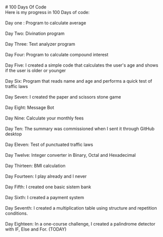 <br># 100 Days Of Code
<br>Here is my progress in 100 Days of code:</br>
<br>Day one : Program to calculate average</br>
<br>Day Two: Divination program</br>
<br>Day Three: Text analyzer program</br>
<br>Day Four: Program to calculate compound interest</br>
<br>Day Five: I created a simple code that calculates the user's age and shows if the user is older or younger</br>
<br>Day Six: Program that reads name and age and performs a quick test of traffic laws</br> 
<br>Day Seven: I created the paper and scissors stone game</br> 
<br>Day Eight: Message Bot</br> 
<br>Day Nine: Calculate your monthly fees</br> 
<br>Day Ten: The summary was commissioned when I sent it through GitHub desktop</br> 
<br>Day Eleven: Test of punctuated traffic laws</br> 
<br>Day Twelve: Integer converter in Binary, Octal and Hexadecimal </br>
<br> Day Thirteen: BMI calculation</br>
<br> Day Fourteen: I play already and I never </br>
<br> Day Fifth: I created one basic sistem bank</br>
<br> Day Sixth: I created a payment system</br>
<br> Day Seventh: I created a multiplication table using structure and repetition conditions.</br>
<br> Day Eighteen: In a one-course challenge, I created a palindrome detector with IF, Else and For. (TODAY)</br>
